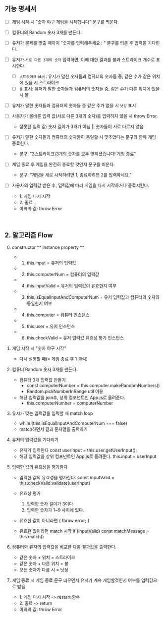 ## 기능 명세서

- [ ] 게임 시작 시 "숫자 야구 게임을 시작합니다" 문구를 띄운다.

- [ ] 컴퓨터의 Random 숫자 3개를 만든다.

- [ ] 유저가 문제를 맞출 때까지 "숫자를 입력해주세요 : " 문구를 띄운 후 입력을 기다린다.

- [ ] 유저가 `서로 다른 3개의 숫자` 입력하면, 이에 대한 결과를 볼과 스트라이크 개수로 표시한다.
  - [ ] `스트라이크` 표시: 유저가 말한 숫자들과 컴퓨터의 숫자들 중, 같은 수가 같은 위치에 있을 시 스트라이크
  - [ ] `볼` 표시: 유저가 말한 숫자들과 컴퓨터의 숫자들 중, 같은 수가 다른 위치에 있을 시 볼
- [ ] 유저가 말한 숫자들과 컴퓨터의 숫자들 중 같은 수가 없을 시 `낫싱` 표시
- [ ] 사용자가 올바른 입력 값(서로 다른 3개의 숫자)를 입력하지 않을 시 throw Error.
  - 잘못된 입력 값: 숫자 길이가 3개가 아님 || 숫자들이 서로 다르지 않음
- [ ] 유저가 말한 숫자들과 컴퓨터의 숫자들이 동일할 시 맞추었다는 문구와 함께 게임 종료한다.
  - 문구: "3스트라이크\3개의 숫자를 모두 맞히셨습니다! 게임 종료"
- [ ] 게임 종료 후 게임을 완전히 종료할 것인지 문구를 띄운다.
  - 문구: "게임을 새로 시작하려면 1, 종료하려면 2를 입력하세요."
- [ ] 사용자의 입력값 받은 후, 입력값에 따라 게임을 다시 시작하거나 종료시킨다.
  - 1: 게임 다시 시작
  - 2: 종료
  - 이외의 값: throw Error

<br />

## 2. 알고리즘 Flow

0. constructor
   ** instance property **

   - 1. this.input = 유저의 입력값
   - 2. this.computerNum = 컴퓨터의 입력값
   - 4. this.inputValid = 유저의 입력값이 유효한지 여부
   - 3. this.isEqualInputAndComputerNum = 유저 입력값과 컴퓨터의 숫자와 동일한지 여부

   - 4. this.computer = 컴퓨터 인스턴스
   - 5. this.user = 유저 인스턴스
   - 6. this.checkValid = 유저 입력값 유효성 평가 인스턴스

1. 게임 시작 시 "숫자 야구 시작"

   - 다시 실행할 때(= 게임 종료 후 1 클릭)

2. 컴퓨터 Random 숫자 3개를 만든다.

   - 컴퓨터 3개 입력값 만들기
     - const computerNumber = this.computer.makeRandomNumbers()
     - Random.pickNumberInRange util 이용
   - 해당 입력값을 join후, 상위 컴포넌트인 App.js로 올려준다.
     - this.computerNumber = computerNumber

3. 유저가 맞는 입력값을 입력할 때 match loop

   - while (this.isEqualInputAndComputerNum === false)
   - match하면서 결과 문자열을 출력하기

4. 유저의 입력값을 기다리기

   - 유저가 입력한다
     const userInput = this.user.getUserInput();
   - 해당 입력값을 상위 컴포넌트인 App.js로 올려준다.
     this.input = userInput

5. 입력한 값의 유효성을 평가한다

   - 입력한 값의 유효성을 평가한다.
     const inputValid = this.checkValid.validate(userInput)
   - 유효성 평가

     1. 입력한 숫자 길이가 3이다
     2. 입력한 숫자가 1~9 사이에 있다.

   - 유효한 값이 아니라면 { throw error; }
   - 유효한 값이라면 match 시작
     if (inputValid) const matchMessage = this.match()

6. 컴퓨터와 유저의 입력값을 비교한 다음 결과값을 출력한다.

   - 같은 숫자 + 위치 = 스트라이크
   - 같은 숫자 + 다른 위치 = 볼
   - 모든 숫자가 다를 시 = 낫싱

7. 게임 종료 시 게임 종료 문구 띄우면서 유저가 계속 게임할것인지 여부를 입력값으로 받음
   - 1: 게임 다시 시작 -> restart 함수
   - 2: 종료 -> return
   - 이외의 값: throw Error
